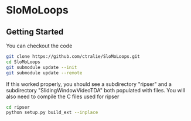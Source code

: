 # SloMoLoops


## Getting Started

You can checkout the code
~~~~~ bash
git clone https://github.com/ctralie/SloMoLoops.git
cd SloMoLoops
git submodule update --init
git submodule update --remote
~~~~~

If this worked properly, you should see a subdirectory "ripser" and a subdirectory "SlidingWindowVideoTDA" both populated with files.  You will also need to compile the C files used for ripser

~~~~~ bash
cd ripser
python setup.py build_ext --inplace
~~~~~



[Chris Tralie]: <http://www.ctralie.com>
